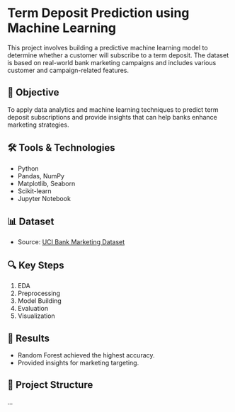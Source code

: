 # Term Deposit Prediction using Machine Learning

This project involves building a predictive machine learning model to determine whether a customer will subscribe to a term deposit. The dataset is based on real-world bank marketing campaigns and includes various customer and campaign-related features.

## 📌 Objective

To apply data analytics and machine learning techniques to predict term deposit subscriptions and provide insights that can help banks enhance marketing strategies.

## 🛠 Tools & Technologies
- Python
- Pandas, NumPy
- Matplotlib, Seaborn
- Scikit-learn
- Jupyter Notebook

## 📊 Dataset
- Source: [UCI Bank Marketing Dataset](https://archive.ics.uci.edu/ml/datasets/bank+marketing)

## 🔍 Key Steps
1. EDA
2. Preprocessing
3. Model Building
4. Evaluation
5. Visualization

## 🚀 Results
- Random Forest achieved the highest accuracy.
- Provided insights for marketing targeting.

## 📁 Project Structure
...
